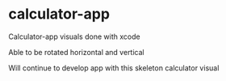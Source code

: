 # calculator-app
Calculator-app visuals done with xcode

Able to be rotated horizontal and vertical

Will continue to develop app with this skeleton calculator visual


